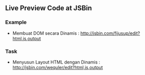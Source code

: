 ## Live Preview Code at JSBin

### Example

- Membuat DOM secara Dinamis : http://jsbin.com/fijusup/edit?html,js,output

### Task

- Menyusun Layout HTML dengan Dinamis : http://jsbin.com/wequler/edit?html,js,output
